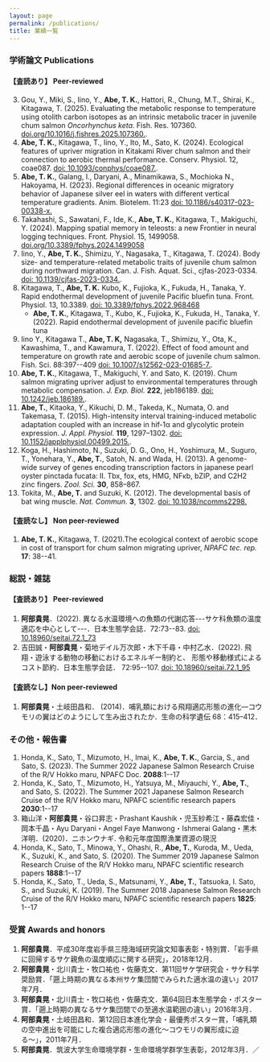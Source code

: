 ```yaml
---
layout: page
permalink: /publications/
title: 業績一覧
---
```


### 学術論文 Publications

#### 【査読あり】 Peer-reviewed

<!-- 1. **Abe, T. K.**, Fuke, M., Fujioka, K. Noda, T., Irino, H., Kitadani, Y., Fukuda, H., Svendsen, M.B.S, Steffensen, J.F., Kitagawa,T. (2025). Juvenile-specific high heat production contributes to the initial step of endothermic development in Pacific bluefin tuna. Front. Physiol. (in press) -->
<!-- 2. Makiguchi, Y., **Abe, T. K.**, Ichimura, M. (2025). Novel insights into sex-specific differences in heart rate variability and autonomic nervous system regulation during spawning behavior in chum salmon (*Oncorhynchus keta*) revealed by re-analysis of ECG logger data. Front. Physiol. (in press) -->
3. Gou, Y., Miki, S., Iino, Y., **Abe, T. K.**, Hattori, R., Chung, M.T., Shirai, K., Kitagawa, T. (2025). Evaluating the metabolic response to temperature using otolith carbon isotopes as an intrinsic metabolic tracer in juvenile chum salmon *Oncorhynchus keta*. Fish. Res. 107360. [doi.org/10.1016/j.fishres.2025.107360.](https://doi.org/10.1016/j.fishres.2025.107360). 
4. **Abe, T. K.**, Kitagawa, T., Iino, Y., Ito, M., Sato, K. (2024). Ecological features of upriver migration in Kitakami River chum salmon and their connection to aerobic thermal performance. Conserv. Physiol. 12, coae087. [doi: 10.1093/conphys/coae087.](https://doi.org/10.1093/conphys/coae087).
5. **Abe, T. K.**, Galang, I., Daryani, A., Minamikawa, S., Mochioka N., Hakoyama, H. (2023). Regional differences in oceanic migratory behavior of Japanese silver eel in waters with different vertical temperature gradients. Anim. Biotelem. 11:23 [doi: 10.1186/s40317-023-00338-x.](https://doi.org/10.1186/s40317-023-00338-x)
6. Takahashi, S., Sawatani, F., Ide, K., **Abe, T. K.**, Kitagawa, T., Makiguchi, Y. (2024). Mapping spatial memory in teleosts: a new Frontier in neural logging techniques. Front. Physiol. 15, 1499058. [doi.org/10.3389/fphys.2024.1499058](https://doi.org/10.3389/fphys.2024.1499058)
7. Iino, Y., **Abe, T. K.**, Shimizu, Y., Nagasaka, T., Kitagawa, T. (2024). Body size- and temperature-related metabolic traits of juvenile chum salmon during northward migration. Can. J. Fish. Aquat. Sci., cjfas-2023-0334. [doi: 10.1139/cjfas-2023-0334.](https://doi.org/10.1139/cjfas-2023-0334).
8. Kitagawa, T., **Abe, T. K.** Kubo, K., Fujioka, K., Fukuda, H., Tanaka, Y. Rapid endothermal development of juvenile Pacific bluefin tuna. Front. Physiol. 13, 10.3389. [doi: 10.3389/fphys.2022.968468](https://doi.org/10.3389/fphys.2022.968468)
   * **Abe, T. K.**, Kitagawa, T., Kubo, K., Fujioka, K., Fukuda, H., Tanaka, Y. (2022).
Rapid endothermal development of juvenile pacific bluefin tuna
9. Iino Y., Kitagawa T., **Abe, T. K,** Nagasaka, T., Shimizu, Y., Ota, K., Kawashima, T., and Kawamura, T. (2022).
   Effect of food amount and temperature on growth rate and aerobic scope of juvenile chum salmon. Fish. Sci. 88:397--409 [doi: 10.1007/s12562-023-01685-7.](https://doi.org/10.1007/s12562-023-01685-7).
10. **Abe, T. K.**, Kitagawa, T., Makiguchi, Y. and Sato, K. (2019). Chum salmon migrating upriver adjust to environmental temperatures through metabolic compensation. *J. Exp. Biol.* **222**, jeb186189. [doi: 10.1242/jeb.186189.](https://doi.org/10.1242/jeb.186189).
11. **Abe, T.**, Kitaoka, Y., Kikuchi, D. M., Takeda, K., Numata, O. and Takemasa, T. (2015). High-intensity interval training-induced metabolic adaptation coupled with an increase in hif-1α and glycolytic protein expression. *J. Appl. Physiol.* **119**, 1297–1302. [doi: 10.1152/japplphysiol.00499.2015.](https://doi.org/10.1152/japplphysiol.00499.2015).
12. Koga, H., Hashimoto, N., Suzuki, D. G., Ono, H., Yoshimura, M., Suguro, T., Yonehara, Y., **Abe, T.**, Satoh, N. and Wada, H. (2013). A genome-wide survey of genes encoding transcription factors in japanese pearl oyster pinctada fucata: II. Tbx, fox, ets, HMG, NFκb, bZIP, and C2H2 zinc fingers. *Zool. Sci.* **30**, 858–867.
13. Tokita, M., **Abe, T.** and Suzuki, K. (2012). The developmental basis of bat wing muscle. *Nat. Commun.* **3**, 1302. [doi: 10.1038/ncomms2298.](https://doi.org/10.1038/ncomms2298)


#### 【査読なし】 Non peer-reviewed

1. **Abe, T. K.**, Kitagawa, T. (2021).The ecological context of aerobic scope in cost of transport for chum salmon migrating upriver, *NPAFC tec. rep.* **17**: 38--41.

### 総説・雑誌

#### 【査読あり】 Peer-reviewed

1. **阿部貴晃**．(2022). 異なる水温環境への魚類の代謝応答---サケ科魚類の温度適応を中心として---．日本生態学会誌．72:73--83. [doi: 10.18960/seitai.72.1_73](https://doi.org/10.18960/seitai.72.1_73)
2. 吉田誠・**阿部貴晃**・菊地デイル万次郎・木下千尋・中村乙水．(2022). 飛翔・遊泳する動物の移動におけるエネルギー制約と、 形態や移動様式によるコスト節約．日本生態学会誌． 72:95--107. [doi: 10.18960/seitai.72.1_95](https://doi.org/10.18960/seitai.72.1_95)

#### 【査読なし】Non peer-reviewed

1. **阿部貴晃**・土岐田昌和． (2014)．哺乳類における飛翔適応形態の進化—コウモリの翼はどのようにして生み出されたか．生命の科学遺伝 68：415–412．

### その他・報告書

1. Honda, K., Sato, T., Mizumoto, H., Imai, K., **Abe, T. K.**,  Garcia, S., and Sato, S. (2023). The Summer 2022 Japanese Salmon Research Cruise of the R/V Hokko maru, NPAFC Doc. **2088**:1--17
2. Honda, K., Sato, T., Mizumoto, H., Yatsuya, M., Miyauchi, Y., **Abe, T.**, and Sato, S. (2022). The Summer 2021 Japanese Salmon Research Cruise of the R/V Hokko maru, NPAFC scientific research papers **2030**:1--17
3. 箱山洋・**阿部貴晃**・谷口昇志・Prashant Kaushik・児玉紗希江・藤森宏佳・岡本千晶・Ayu Daryani・Angel Faye Manwong・Ishmerai Galang・黒木洋明．(2020)．ニホンウナギ. 令和元年度国際漁業資源の現況
4. Honda, K., Sato, T., Minowa, Y., Ohashi, R., **Abe, T.**,  Kuroda, M., Ueda, K., Suzuki, K., and Sato, S. (2020). The Summer 2019 Japanese Salmon Research Cruise of the R/V Hokko maru, NPAFC scientific research papers **1888**:1--17
5. Honda, K., Sato, T., Ueda, S., Matsunami, Y., **Abe, T.**, Tatsuoka, I. Sato, S., and Suzuki, K. (2019). The Summer 2018 Japanese Salmon Research Cruise of the R/V Hokko maru, NPAFC scientific research papers **1825**: 1--17

### 受賞 Awards and honors

1. **阿部貴晃**．平成30年度岩手県三陸海域研究論文知事表彰・特別賞．「岩手県に回帰するサケ親魚の温度順応に関する研究」，2018年12月．
2. **阿部貴晃**・北川貴士・牧口祐也・佐藤克文．第11回サケ学研究会・サケ科学奨励賞．「遡上時期の異なる本州サケ集団間でみられた適水温の違い」2017年7月．
3. **阿部貴晃**・北川貴士・牧口祐也・佐藤克文．第64回日本生態学会・ポスター賞．「遡上時期の異なるサケ集団間での至適水温範囲の違い」2016年3月．
4. **阿部貴晃**・土岐田昌和．第12回日本進化学会・最優秀ポスター賞，「哺乳類の空中進出を可能にした複合適応形態の進化〜コウモリの翼形成に迫る〜」，2011年7月．
5. **阿部貴晃**．筑波大学生命環境学群・生命環境学群学生表彰，2012年3月．／
